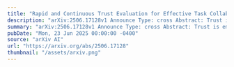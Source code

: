 ```yaml
---
title: "Rapid and Continuous Trust Evaluation for Effective Task Collaboration Through Siamese Model"
description: "arXiv:2506.17128v1 Announce Type: cross Abstract: Trust is emerging as an effective tool to ensure the successful completion of collaborative tasks within collaborative systems. However, rapidly and continuously evaluating the trustworthiness of collaborators during task execution is a significant challenge due to distributed devices, complex operational environments, and dynamically changing resources. To tackle this challenge, this paper proposes a Siamese-enabled rapid and continuous trust evaluation framework (SRCTE) to facilitate effective task collaboration. First, the communication and computing resource attributes of the collaborator in a trusted state, along with historical collaboration data, are collected and represented using an attributed control flow graph (ACFG) that captures trust-related semantic information and serves as a reference for comparison with data collected during task execution. At each time slot of task execution, the collaborator's communication and computing resource attributes, as well as task completion effectiveness, are collected in real time and represented with an ACFG to convey their trust-related semantic information. A Siamese model, consisting of two shared-parameter Structure2vec networks, is then employed to learn the deep semantics of each pair of ACFGs and generate their embeddings. Finally, the similarity between the embeddings of each pair of ACFGs is calculated to determine the collaborator's trust value at each time slot. A real system is built using two Dell EMC 5200 servers and a Google Pixel 8 to test the effectiveness of the proposed SRCTE framework. Experimental results demonstrate that SRCTE converges rapidly with only a small amount of data and achieves a high anomaly trust detection rate compared to the baseline algorithm."
summary: "arXiv:2506.17128v1 Announce Type: cross Abstract: Trust is emerging as an effective tool to ensure the successful completion of collaborative tasks within collaborative systems. However, rapidly and continuously evaluating the trustworthiness of collaborators during task execution is a significant challenge due to distributed devices, complex operational environments, and dynamically changing resources. To tackle this challenge, this paper proposes a Siamese-enabled rapid and continuous trust evaluation framework (SRCTE) to facilitate effective task collaboration. First, the communication and computing resource attributes of the collaborator in a trusted state, along with historical collaboration data, are collected and represented using an attributed control flow graph (ACFG) that captures trust-related semantic information and serves as a reference for comparison with data collected during task execution. At each time slot of task execution, the collaborator's communication and computing resource attributes, as well as task completion effectiveness, are collected in real time and represented with an ACFG to convey their trust-related semantic information. A Siamese model, consisting of two shared-parameter Structure2vec networks, is then employed to learn the deep semantics of each pair of ACFGs and generate their embeddings. Finally, the similarity between the embeddings of each pair of ACFGs is calculated to determine the collaborator's trust value at each time slot. A real system is built using two Dell EMC 5200 servers and a Google Pixel 8 to test the effectiveness of the proposed SRCTE framework. Experimental results demonstrate that SRCTE converges rapidly with only a small amount of data and achieves a high anomaly trust detection rate compared to the baseline algorithm."
pubDate: "Mon, 23 Jun 2025 00:00:00 -0400"
source: "arXiv AI"
url: "https://arxiv.org/abs/2506.17128"
thumbnail: "/assets/arxiv.png"
---
```


